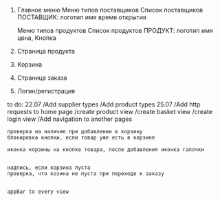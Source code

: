 1. Главное меню
    Меню типов поставщиков
    Список поставщиков
    ПОСТАВЩИК:
        логотип
        имя
        время открытия

    Меню типов продуктов
    Список продуктов
    ПРОДУКТ:
    логотип
    имя
	цена, Кнопка



2. Страница продукта

3. Корзина

4. Страница заказа

5. Логин/регистрация



to do:
	22.07
	/Add supplier types
	/Add product types
    25.07
    /Add http requests to home page
	/create product view
	/create basket view
	/create login view
	/Add navigation to another pages

    проверка на наличие при добавлении в корзину
    блокировка кнопки, если товар уже есть в корзине

    иконка корзины на кнопке товара, после добавления иконка галочки
    
    
    надпись, если корзина пуста
    проверка, что козина не пуста при переходе к заказу


    appBar to every view


    
